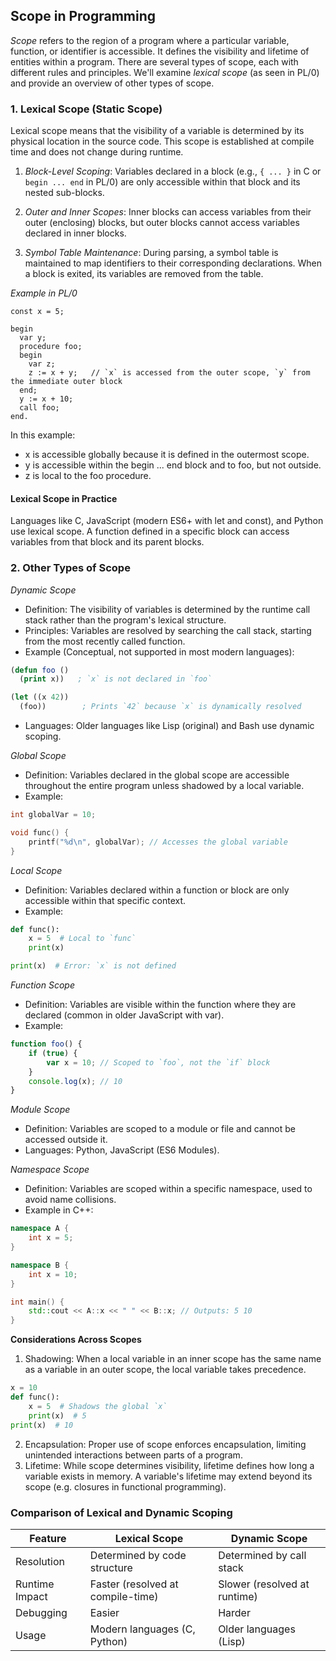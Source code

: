 
## Scope in Programming

*Scope* refers to the region of a program where a particular variable, function, or identifier is accessible.
It defines the visibility and lifetime of entities within a program. There are several types of scope, each
with different rules and principles. We'll examine *lexical scope* (as seen in PL/0) and provide an overview
of other types of scope.


### 1. Lexical Scope (Static Scope)

Lexical scope means that the visibility of a variable is determined by its physical location in the source code.
This scope is established at compile time and does not change during runtime.

1. *Block-Level Scoping*: Variables declared in a block (e.g., `{ ... }` in C or `begin ... end` in PL/0) are only
   accessible within that block and its nested sub-blocks.

2. *Outer and Inner Scopes*: Inner blocks can access variables from their outer (enclosing) blocks, but outer blocks
   cannot access variables declared in inner blocks.

3. *Symbol Table Maintenance*: During parsing, a symbol table is maintained to map identifiers to their corresponding
   declarations. When a block is exited, its variables are removed from the table.


*Example in PL/0*

```pl0
const x = 5;

begin
  var y;
  procedure foo;
  begin
    var z;
    z := x + y;   // `x` is accessed from the outer scope, `y` from the immediate outer block
  end;
  y := x + 10;
  call foo;
end.
```

In this example:
- x is accessible globally because it is defined in the outermost scope.
- y is accessible within the begin ... end block and to foo, but not outside.
- z is local to the foo procedure.


#### Lexical Scope in Practice

Languages like C, JavaScript (modern ES6+ with let and const), and Python use lexical scope. A function defined
in a specific block can access variables from that block and its parent blocks.


### 2. Other Types of Scope

*Dynamic Scope*
- Definition: The visibility of variables is determined by the runtime call stack rather than the program's lexical structure.
- Principles: Variables are resolved by searching the call stack, starting from the most recently called function.
- Example (Conceptual, not supported in most modern languages):

```lisp
(defun foo ()
  (print x))   ; `x` is not declared in `foo`

(let ((x 42))
  (foo))        ; Prints `42` because `x` is dynamically resolved
```

- Languages: Older languages like Lisp (original) and Bash use dynamic scoping.

*Global Scope*
- Definition: Variables declared in the global scope are accessible throughout the entire program unless shadowed by a local variable.
- Example:

```c
int globalVar = 10;

void func() {
    printf("%d\n", globalVar); // Accesses the global variable
}
```


*Local Scope*
- Definition: Variables declared within a function or block are only accessible within that specific context.
- Example:

```python
def func():
    x = 5  # Local to `func`
    print(x)

print(x)  # Error: `x` is not defined
```


*Function Scope*
- Definition: Variables are visible within the function where they are declared (common in older JavaScript with var).
- Example:

```javascript
function foo() {
    if (true) {
        var x = 10; // Scoped to `foo`, not the `if` block
    }
    console.log(x); // 10
}
```


*Module Scope*
- Definition: Variables are scoped to a module or file and cannot be accessed outside it.
- Languages: Python, JavaScript (ES6 Modules).

*Namespace Scope*
- Definition: Variables are scoped within a specific namespace, used to avoid name collisions.
- Example in C++:

```c++
namespace A {
    int x = 5;
}

namespace B {
    int x = 10;
}

int main() {
    std::cout << A::x << " " << B::x; // Outputs: 5 10
}
```

__Considerations Across Scopes__
1. Shadowing: When a local variable in an inner scope has the same name as a variable in an outer scope, the local variable takes precedence.

```python
x = 10
def func():
    x = 5  # Shadows the global `x`
    print(x)  # 5
print(x)  # 10
```

2. Encapsulation: Proper use of scope enforces encapsulation, limiting unintended interactions between parts of a program.
3. Lifetime: While scope determines visibility, lifetime defines how long a variable exists in memory. A variable's lifetime
   may extend beyond its scope (e.g. closures in functional programming).


### Comparison of Lexical and Dynamic Scoping

|Feature|	Lexical Scope|	Dynamic Scope|
|--|--|--|
|Resolution|	Determined by code structure|	Determined by call stack|
|Runtime Impact|	Faster (resolved at compile-time)|	Slower (resolved at runtime)|
|Debugging|	Easier|	Harder|
|Usage|	Modern languages (C, Python)|	Older languages (Lisp)|

